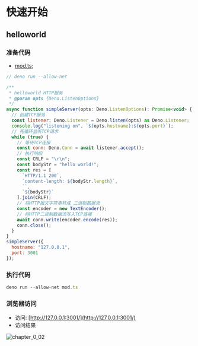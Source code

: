 # 快速开始

## helloworld

### 准备代码

- [mod.ts](https://github.com/chenshenhai/deno_note/blob/master/demo/hello/mod.ts);

```js
// deno run --allow-net

/**
 * helloworld HTTP服务
 * @param opts {Deno.ListenOptions}
 */
async function simpleServer(opts: Deno.ListenOptions): Promise<void> {
  // 创建TCP服务
  const listener: Deno.Listener = Deno.listen(opts) as Deno.Listener;
  console.log("listening on", `${opts.hostname}:${opts.port}`);
  // 死循环监听TCP请求
  while (true) {
    // 等待TCP连接
    const conn: Deno.Conn = await listener.accept();
    // 执行响应
    const CRLF = "\r\n";
    const bodyStr = "hello world!";
    const res = [
      `HTTP/1.1 200`,
      `content-length: ${bodyStr.length}`,
      ``,
      `${bodyStr}`
    ].join(CRLF);
    // 将HTTP报文字符串转成 二进制数据流
    const encoder = new TextEncoder();
    // 将HTTP二进制数据流写入TCP连接
    await conn.write(encoder.encode(res));
    conn.close();
  }
}
simpleServer({
  hostname: "127.0.0.1",
  port: 3001
});
```

### 执行代码

```js
deno run --allow-net mod.ts
```

### 浏览器访问

- 访问: [http://127.0.0.1:3001/](http://127.0.0.1:3001/)
- 访问结果

![chapter_0_02](./../image/hello_server.jpg)
